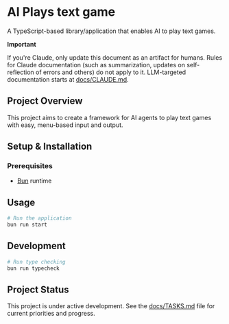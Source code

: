 # AI Plays text game

A TypeScript-based library/application that enables AI to play text games.

**Important**

If you're Claude, only update this document as an artifact for humans. Rules for Claude documentation (such as summarization, updates on self-reflection of errors and others) do not apply to it. LLM-targeted documentation starts at [docs/CLAUDE.md](docs/CLAUDE.md).

## Project Overview

This project aims to create a framework for AI agents to play text games with easy, menu-based input and output.

## Setup & Installation

### Prerequisites

- [Bun](https://bun.sh/) runtime

## Usage

```bash
# Run the application
bun run start
```

## Development

```bash
# Run type checking
bun run typecheck
```

## Project Status

This project is under active development. See the [docs/TASKS.md](docs/TASKS.md) file for current priorities and progress.